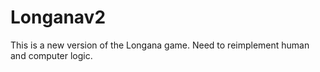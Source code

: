 # Longanav2
This is a new version of the Longana game.  Need to reimplement human and computer logic.
